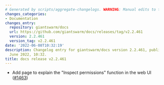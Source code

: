 ```yaml
---
# Generated by scripts/aggregate-changelogs. WARNING: Manual edits to this files will be overwritten.
changes_categories:
- Documentation
changes_entry:
  repository: giantswarm/docs
  url: https://github.com/giantswarm/docs/releases/tag/v2.2.461
  version: 2.2.461
  version_tag: v2.2.461
date: '2022-06-08T10:32:19'
description: Changelog entry for giantswarm/docs version 2.2.461, published on 08
  June 2022, 10:32.
title: docs release v2.2.461
---
```


- Add page to explain the "Inspect permissions" function in the web UI ([#1463](https://github.com/giantswarm/docs/pull/1463))
